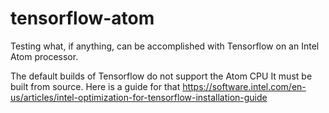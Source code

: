 # tensorflow-atom
Testing what, if anything, can be accomplished with Tensorflow on an Intel Atom processor.

The default builds of Tensorflow do not support the Atom CPU
It must be built from source. Here is a guide for that https://software.intel.com/en-us/articles/intel-optimization-for-tensorflow-installation-guide
